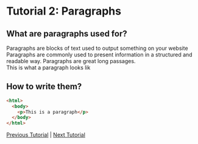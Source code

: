 # Tutorial 2: Paragraphs

## What are paragraphs used for?
Paragraphs are blocks of text used to output something on your website
Paragraphs are commonly used to present information in a structured and readable way. Paragraphs are great long passages.
<br/>This is what a paragraph looks lik
## How to write them?
```html
<html>
  <body>
    <p>This is a paragraph</p>
  </body>
</html>
```
[Previous Tutorial](tutoria1) | [Next Tutorial](headers)
